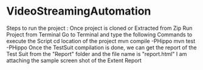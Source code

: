 # VideoStreamingAutomation
Steps to run the project : 
Once project is cloned or Extracted from Zip 
Run Project from Terminal
Go to Terminal and type the following Commands to execute the Script
cd location of the project 
mvn compile -PHippo
mvn test -PHippo
Once the TestSuit compilation is done, we can get the report of the Test Suit from the "Report" folder and the file name is "report.html"
I am attaching the sample screen shot of the Extent Report

